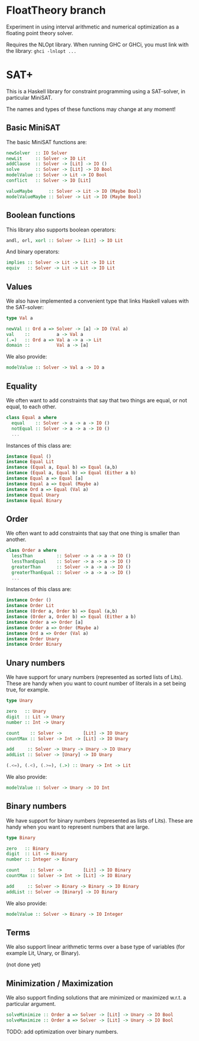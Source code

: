 # FloatTheory branch
Experiment in using interval arithmetic and numerical optimization 
as a floating point theory solver.

Requires the NLOpt library.  When running GHC or GHCi, you must link 
with the library: `ghci -lnlopt ... `


# SAT+

This is a Haskell library for constraint programming using a SAT-solver,
in particular MiniSAT.

The names and types of these functions may change at any moment!

## Basic MiniSAT

The basic MiniSAT functions are:

```haskell
newSolver  :: IO Solver
newLit     :: Solver -> IO Lit
addClause  :: Solver -> [Lit] -> IO ()
solve      :: Solver -> [Lit] -> IO Bool
modelValue :: Solver -> Lit -> IO Bool
conflict   :: Solver -> IO [Lit]

valueMaybe      :: Solver -> Lit -> IO (Maybe Bool)
modelValueMaybe :: Solver -> Lit -> IO (Maybe Bool)
```

## Boolean functions

This library also supports boolean operators:

```haskell
andl, orl, xorl :: Solver -> [Lit] -> IO Lit
```
And binary operators:

```haskell
implies :: Solver -> Lit -> Lit -> IO Lit
equiv   :: Solver -> Lit -> Lit -> IO Lit
```

## Values

We also have implemented a convenient type that links Haskell values
with the SAT-solver:

```haskell
type Val a

newVal :: Ord a => Solver -> [a] -> IO (Val a)
val    ::          a -> Val a
(.=)   :: Ord a => Val a -> a -> Lit
domain ::          Val a -> [a]
```

We also provide:

```haskell
modelValue :: Solver -> Val a -> IO a
```

## Equality

We often want to add constraints that say that two things are equal,
or not equal, to each other.

```haskell
class Equal a where
  equal    :: Solver -> a -> a -> IO ()
  notEqual :: Solver -> a -> a -> IO ()
  ...
```

Instances of this class are:

```haskell
instance Equal ()
instance Equal Lit
instance (Equal a, Equal b) => Equal (a,b)
instance (Equal a, Equal b) => Equal (Either a b)
instance Equal a => Equal [a]
instance Equal a => Equal (Maybe a)
instance Ord a => Equal (Val a)
instance Equal Unary
instance Equal Binary
```

## Order

We often want to add constraints that say that one thing is smaller than
another.

```haskell
class Order a where
  lessThan         :: Solver -> a -> a -> IO ()
  lessThanEqual    :: Solver -> a -> a -> IO ()
  greaterThan      :: Solver -> a -> a -> IO ()
  greaterThanEqual :: Solver -> a -> a -> IO ()
  ...
```

Instances of this class are:

```haskell
instance Order ()
instance Order Lit
instance (Order a, Order b) => Equal (a,b)
instance (Order a, Order b) => Equal (Either a b)
instance Order a => Order [a]
instance Order a => Order (Maybe a)
instance Ord a => Order (Val a)
instance Order Unary
instance Order Binary
```

## Unary numbers

We have support for unary numbers (represented as sorted lists of Lits).
These are handy when you want to count number of literals in a set being
true, for example.

```haskell
type Unary

zero   :: Unary
digit  :: Lit -> Unary
number :: Int -> Unary

count    :: Solver ->        [Lit] -> IO Unary
countMax :: Solver -> Int -> [Lit] -> IO Unary

add     :: Solver -> Unary -> Unary -> IO Unary
addList :: Solver -> [Unary] -> IO Unary

(.<=), (.<), (.>=), (.>) :: Unary -> Int -> Lit
```

We also provide:

```haskell
modelValue :: Solver -> Unary -> IO Int
```

## Binary numbers

We have support for binary numbers (represented as lists of Lits).
These are handy when you want to represent numbers that are large.

```haskell
type Binary

zero   :: Binary
digit  :: Lit -> Binary
number :: Integer -> Binary

count    :: Solver ->        [Lit] -> IO Binary
countMax :: Solver -> Int -> [Lit] -> IO Binary

add     :: Solver -> Binary -> Binary -> IO Binary
addList :: Solver -> [Binary] -> IO Binary
```

We also provide:

```haskell
modelValue :: Solver -> Binary -> IO Integer
```

## Terms

We also support linear arithmetic terms over a base type of variables
(for example Lit, Unary, or Binary).

(not done yet)

## Minimization / Maximization

We also support finding solutions that are minimized or maximized w.r.t.
a particular argument.

```haskell
solveMinimize :: Order a => Solver -> [Lit] -> Unary -> IO Bool
solveMaximize :: Order a => Solver -> [Lit] -> Unary -> IO Bool
```

TODO: add optimization over binary numbers.
